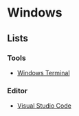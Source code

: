 # Windows
## Lists
### Tools
- [Windows Terminal](https://github.com/microsoft/terminal)

### Editor
- [Visual Studio Code](https://code.visualstudio.com/)
